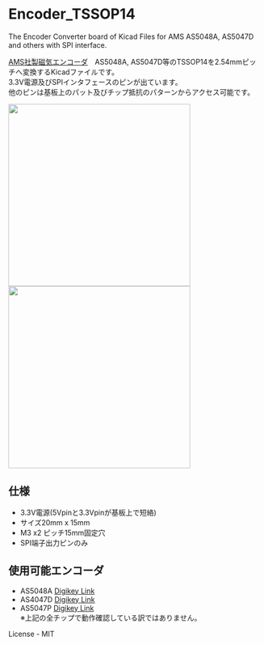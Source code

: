 # Encoder_TSSOP14
The Encoder Converter board of Kicad Files for AMS AS5048A, AS5047D and others with SPI interface. 

[AMS社製磁気エンコーダ][0]　AS5048A, AS5047D等のTSSOP14を2.54mmピッチへ変換するKicadファイルです。  
3.3V電源及びSPIインタフェースのピンが出ています。  
他のピンは基板上のパット及びチップ抵抗のパターンからアクセス可能です。

<img src="https://github.com/meerstern/Encoder_TSSOP14/blob/master/encoder1.png" width="360">

<img src="https://github.com/meerstern/Encoder_TSSOP14/blob/master/encoder2.png" width="360">


## 仕様
  * 3.3V電源(5Vpinと3.3Vpinが基板上で短絡)  
  * サイズ20mm x 15mm
  * M3 x2 ピッチ15mm固定穴
  * SPI端子出力ピンのみ
  
  
## 使用可能エンコーダ
  * AS5048A [Digikey Link][1]
  * AS4047D [Digikey Link][2]
  * AS5047P [Digikey Link][3]  
  ※上記の全チップで動作確認している訳ではありません。
  
[0]: http://ams.com/eng/Products/Magnetic-Position-Sensors "*0"
[1]: http://www.digikey.jp/product-detail/ja/ams/AS5048A-HTSP-500/AS5048A-HTSP-500CT-ND/3188617 "*1"
[2]: http://www.digikey.jp/product-detail/ja/ams/AS5047D-ATSM/AS5047D-ATSMCT-ND/4895563 "*2"
[3]: http://www.digikey.jp/product-detail/ja/ams/AS5047P-ATSM/AS5047P-ATSMCT-ND/5287312 "*3"


License - MIT


